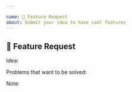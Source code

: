 ```yaml
---

name: 🚀 Feature Request
about: Submit your idea to have cool features
---
```


## 🚀 Feature Request

Idea: 
<!-- A clear explanation about the feature -->

Problems that want to be solved:
<!-- A clear explanation about why we need that feature -->

Note:  
<!-- Additional note  -->

